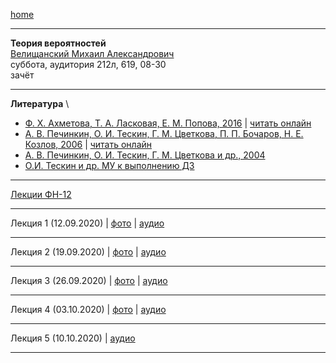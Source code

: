 [home](https://github.com/dKosarevsky/iu7/blob/master/2020_2021_3sem.md)
____________________________________
**Теория вероятностей** \
[Велищанский Михаил Александрович](https://studizba.com/hs/151-mgtu-im-baumana/teachers/180-kafedra-fn-12-matematicheskoe-modelirova/4726-velischanskij-mihail-aleksandrovich.html) \
суббота, аудитория 212л, 619, 08-30 \
зачёт 
____________________________________
**Литература** \
* [Ф. Х. Ахметова, Т. А. Ласковая, Е. М. Попова, 2016](https://bmstu.press/catalog/item/4412/) | [читать онлайн](https://bmstu.press/catalog/item/4412/reader/)
* [А. В. Печинкин, О. И. Тескин, Г. М. Цветкова, П. П. Бочаров, Н. Е. Козлов, 2006](https://bmstu.press/catalog/item/4412/) | [читать онлайн](https://bmstu.press/catalog/item/3902/reader/)
* [А. В. Печинкин, О. И. Тескин, Г. М. Цветкова и др., 2004](https://drive.google.com/file/d/1OgwDZMmRjFlcyiEq8WHUGAzLRdScPgrY/view?usp=sharing)
* [О.И. Тескин и др. МУ к выполнению ДЗ](https://drive.google.com/file/d/1SaSQqKTynJcbQ2sCjgea52AHzyAbYm9O/view?usp=sharing)
____________________________________
[Лекции ФН-12](https://drive.google.com/file/d/1EbMuj1QZXHIjVO30Aqpw9Pt82wa0GVGB/view?usp=sharing)
____________________________________
Лекция 1 (12.09.2020) | [фото](https://drive.google.com/drive/folders/14boKbaIPsojdapbqIlJXjT-aDOhKVM4M?usp=sharing) | [аудио](https://drive.google.com/drive/folders/14k-fMQ769v_rQo5YpN0DI29c68Px0KvW?usp=sharing)
____________________________________
Лекция 2 (19.09.2020) | [фото](https://drive.google.com/drive/folders/1E-KaXkuiB1JqizGKHfCM6Q10rFyzBN_p?usp=sharing) | [аудио](https://drive.google.com/drive/folders/1EMD5Z-h4zRB89s401iC6OH0L4FzM3Qlh?usp=sharing)
____________________________________
Лекция 3 (26.09.2020) | [фото](https://drive.google.com/drive/folders/1TddNKMqLyCCo7Q1rGh2_gkPgUomLGYYH?usp=sharing) | [аудио](https://onedrive.live.com/?authkey=%21ACZbeUAs5bssDH0&id=B0C5EBD30F435E79%2147599&cid=B0C5EBD30F435E79)
____________________________________
Лекция 4 (03.10.2020) | [фото](https://drive.google.com/drive/folders/1Jpp0P5T91aYHRfGzsDfpV6tCVvSoQEsO?usp=sharing) | [аудио](https://drive.google.com/drive/folders/1JMAQMdm86FwRSWf6pzuDDN3AFTlVdXvB?usp=sharing)
____________________________________
Лекция 5 (10.10.2020) | [аудио](https://onedrive.live.com/?authkey=%21AAP2QsZm%2DVPMXqw&id=B0C5EBD30F435E79%2148006&cid=B0C5EBD30F435E79)
____________________________________

